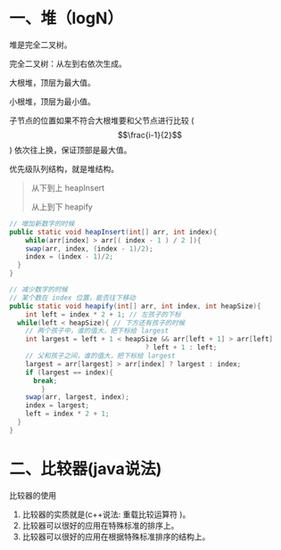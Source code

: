 # 一、堆（logN）

堆是完全二叉树。

完全二叉树：从左到右依次生成。

大根堆，顶层为最大值。

小根堆，顶层为最小值。

子节点的位置如果不符合大根堆要和父节点进行比较 ( $$\frac{i-1}{2}$$ ) 依次往上换，保证顶部是最大值。

优先级队列结构，就是堆结构。

> 从下到上 heapInsert
>
> 从上到下 heapify

```java
// 增加新数字的时候
public static void heapInsert(int[] arr, int index){
	while(arr[index] > arr[( index - 1 ) / 2 ]){
   	swap(arr, index, (index - 1)/2);
    index = (index - 1)/2;
  }
}
```

```java
// 减少数字的时候
// 某个数在 index 位置，能否往下移动
public static void heapify(int[] arr, int index, int heapSize){
	int left = index * 2 + 1; // 左孩子的下标
  while(left < heapSize){ // 下方还有孩子的时候
    // 两个孩子中，谁的值大，把下标给 largest
    int largest = left + 1 < heapSize && arr[left + 1] > arr[left]
							      ? left + 1 : left;
    // 父和孩子之间，谁的值大，把下标给 largest
    largest = arr[largest] > arr[index] ? largest : index;
    if (largest == index){
      break;
		}
    swap(arr, largest, index);
    index = largest;
    left = index * 2 + 1;
  }
}

```



# 二、比较器(java说法)

比较器的使用

1. 比较器的实质就是(c++说法: 重载比较运算符 )。
2. 比较器可以很好的应用在特殊标准的排序上。
3. 比较器可以很好的应用在根据特殊标准排序的结构上。



```java

```

